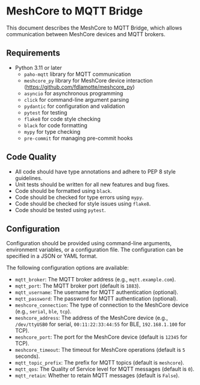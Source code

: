 # MeshCore to MQTT Bridge

This document describes the MeshCore to MQTT Bridge, which allows communication between MeshCore devices and MQTT brokers.

## Requirements

* Python 3.11 or later
  * `paho-mqtt` library for MQTT communication
  * `meshcore_py` library for MeshCore device interaction (https://github.com/fdlamotte/meshcore_py)
  * `asyncio` for asynchronous programming
  * `click` for command-line argument parsing
  * `pydantic` for configuration and validation
  * `pytest` for testing
  * `flake8` for code style checking
  * `black` for code formatting
  * `mypy` for type checking
  * `pre-commit` for managing pre-commit hooks

## Code Quality

* All code should have type annotations and adhere to PEP 8 style guidelines.
* Unit tests should be written for all new features and bug fixes.
* Code should be formatted using `black`.
* Code should be checked for type errors using `mypy`.
* Code should be checked for style issues using `flake8`.
* Code should be tested using `pytest`.

## Configuration

Configuration should be provided using command-line arguments, environment variables, or a configuration file. The configuration can be specified in a JSON or YAML format.

The following configuration options are available:

* `mqtt_broker`: The MQTT broker address (e.g., `mqtt.example.com`).
* `mqtt_port`: The MQTT broker port (default is `1883`).
* `mqtt_username`: The username for MQTT authentication (optional).
* `mqtt_password`: The password for MQTT authentication (optional).
* `meshcore_connection`: The type of connection to the MeshCore device (e.g., `serial`, `ble`, `tcp`).
* `meshcore_address`: The address of the MeshCore device (e.g., `/dev/ttyUSB0` for serial, `00:11:22:33:44:55` for BLE, `192.168.1.100` for TCP).
* `meshcore_port`: The port for the MeshCore device (default is `12345` for TCP).
* `meshcore_timeout`: The timeout for MeshCore operations (default is `5` seconds).
* `mqtt_topic_prefix`: The prefix for MQTT topics (default is `meshcore`).
* `mqtt_qos`: The Quality of Service level for MQTT messages (default is `0`).
* `mqtt_retain`: Whether to retain MQTT messages (default is `False`).
